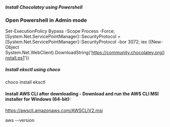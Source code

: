 ##### Install Chocolatey using Powershell
### Open Powershell in Admin mode
Set-ExecutionPolicy Bypass -Scope Process -Force; [System.Net.ServicePointManager]::SecurityProtocol = [System.Net.ServicePointManager]::SecurityProtocol -bor 3072; iex ((New-Object System.Net.WebClient).DownloadString('https://community.chocolatey.org/install.ps1'))

##### Install eksctl using choco
choco install eksctl

#### Install AWS CLI after downloading - Download and run the AWS CLI MSI installer for Windows (64-bit):
https://awscli.amazonaws.com/AWSCLIV2.msi

 aws --version

####
